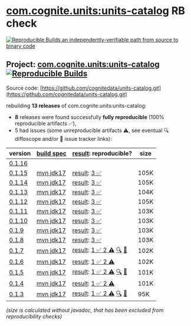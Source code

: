 [com.cognite.units:units-catalog](https://central.sonatype.com/artifact/com.cognite.units/units-catalog/versions) RB check
=======

[![Reproducible Builds](https://reproducible-builds.org/images/logos/rb.svg) an independently-verifiable path from source to binary code](https://reproducible-builds.org/)

## Project: [com.cognite.units:units-catalog](https://central.sonatype.com/artifact/com.cognite.units/units-catalog/versions) [![Reproducible Builds](https://img.shields.io/endpoint?url=https://raw.githubusercontent.com/jvm-repo-rebuild/reproducible-central/master/content/com/cognite/units/units-catalog/badge.json)](https://github.com/jvm-repo-rebuild/reproducible-central/blob/master/content/com/cognite/units/units-catalog/README.md)

Source code: [https://github.com/cognitedata/units-catalog.git](https://github.com/cognitedata/units-catalog.git)

rebuilding **13 releases** of com.cognite.units:units-catalog:
- **8** releases were found successfully **fully reproducible** (100% reproducible artifacts :white_check_mark:),
- 5 had issues (some unreproducible artifacts :warning:, see eventual :mag: diffoscope and/or :memo: issue tracker links):

| version | [build spec](/BUILDSPEC.md) | [result](https://reproducible-builds.org/docs/jvm/): reproducible? | size |
| -- | --------- | ------ | -- |
| [0.1.16](https://central.sonatype.com/artifact/com.cognite.units/units-catalog/0.1.16/pom) | | | |
| [0.1.15](https://central.sonatype.com/artifact/com.cognite.units/units-catalog/0.1.15/pom) | [mvn jdk17](units-catalog-0.1.15.buildspec) | [result](units-catalog-0.1.15.buildinfo): [3 :white_check_mark: ](units-catalog-0.1.15.buildcompare) | 105K |
| [0.1.14](https://central.sonatype.com/artifact/com.cognite.units/units-catalog/0.1.14/pom) | [mvn jdk17](units-catalog-0.1.14.buildspec) | [result](units-catalog-0.1.14.buildinfo): [3 :white_check_mark: ](units-catalog-0.1.14.buildcompare) | 105K |
| [0.1.13](https://central.sonatype.com/artifact/com.cognite.units/units-catalog/0.1.13/pom) | [mvn jdk17](units-catalog-0.1.13.buildspec) | [result](units-catalog-0.1.13.buildinfo): [3 :white_check_mark: ](units-catalog-0.1.13.buildcompare) | 104K |
| [0.1.12](https://central.sonatype.com/artifact/com.cognite.units/units-catalog/0.1.12/pom) | [mvn jdk17](units-catalog-0.1.12.buildspec) | [result](units-catalog-0.1.12.buildinfo): [3 :white_check_mark: ](units-catalog-0.1.12.buildcompare) | 105K |
| [0.1.11](https://central.sonatype.com/artifact/com.cognite.units/units-catalog/0.1.11/pom) | [mvn jdk17](units-catalog-0.1.11.buildspec) | [result](units-catalog-0.1.11.buildinfo): [3 :white_check_mark: ](units-catalog-0.1.11.buildcompare) | 103K |
| [0.1.10](https://central.sonatype.com/artifact/com.cognite.units/units-catalog/0.1.10/pom) | [mvn jdk17](units-catalog-0.1.10.buildspec) | [result](units-catalog-0.1.10.buildinfo): [3 :white_check_mark: ](units-catalog-0.1.10.buildcompare) | 103K |
| [0.1.9](https://central.sonatype.com/artifact/com.cognite.units/units-catalog/0.1.9/pom) | [mvn jdk17](units-catalog-0.1.9.buildspec) | [result](units-catalog-0.1.9.buildinfo): [3 :white_check_mark: ](units-catalog-0.1.9.buildcompare) | 103K |
| [0.1.8](https://central.sonatype.com/artifact/com.cognite.units/units-catalog/0.1.8/pom) | [mvn jdk17](units-catalog-0.1.8.buildspec) | [result](units-catalog-0.1.8.buildinfo): [3 :white_check_mark: ](units-catalog-0.1.8.buildcompare) | 103K |
| [0.1.7](https://central.sonatype.com/artifact/com.cognite.units/units-catalog/0.1.7/pom) | [mvn jdk17](units-catalog-0.1.7.buildspec) | [result](units-catalog-0.1.7.buildinfo): [1 :white_check_mark:  2 :warning:](units-catalog-0.1.7.buildcompare) [:mag:](units-catalog-0.1.7.diffoscope) [:memo:](https://github.com/cognitedata/units-catalog/pull/43) | 102K |
| [0.1.6](https://central.sonatype.com/artifact/com.cognite.units/units-catalog/0.1.6/pom) | [mvn jdk17](units-catalog-0.1.6.buildspec) | [result](units-catalog-0.1.6.buildinfo): [1 :white_check_mark:  2 :warning:](units-catalog-0.1.6.buildcompare) | 102K |
| [0.1.5](https://central.sonatype.com/artifact/com.cognite.units/units-catalog/0.1.5/pom) | [mvn jdk17](units-catalog-0.1.5.buildspec) | [result](units-catalog-0.1.5.buildinfo): [1 :white_check_mark:  2 :warning:](units-catalog-0.1.5.buildcompare) [:mag:](units-catalog-0.1.5.diffoscope) [:memo:](https://github.com/cognitedata/units-catalog/pull/43) | 101K |
| [0.1.4](https://central.sonatype.com/artifact/com.cognite.units/units-catalog/0.1.4/pom) | [mvn jdk17](units-catalog-0.1.4.buildspec) | [result](units-catalog-0.1.4.buildinfo): [1 :white_check_mark:  2 :warning:](units-catalog-0.1.4.buildcompare) | 101K |
| [0.1.3](https://central.sonatype.com/artifact/com.cognite.units/units-catalog/0.1.3/pom) | [mvn jdk17](units-catalog-0.1.3.buildspec) | [result](units-catalog-0.1.3.buildinfo): [1 :white_check_mark:  2 :warning:](units-catalog-0.1.3.buildcompare) [:mag:](units-catalog-0.1.3.diffoscope) [:memo:](https://github.com/cognitedata/units-catalog/pull/43) | 95K |

<i>(size is calculated without javadoc, that has been excluded from reproducibility checks)</i>
